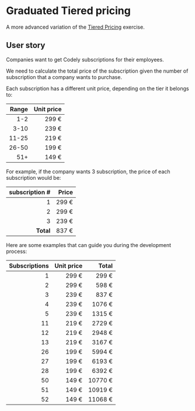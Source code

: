 # Graduated Tiered pricing

A more advanced variation of the [Tiered Pricing](./TIERED_PRICING.md) exercise.

## User story

Companies want to get Codely subscriptions for their
employees.

We need to calculate the total price of the subscription
given the number of subscription that a company
wants to purchase.

Each subscription has a different unit price, depending
on the tier it belongs to:

| Range | Unit price |
|------:|-----------:|
|   1-2 |      299 € |
|  3-10 |      239 € |
| 11-25 |      219 € |
| 26-50 |      199 € |
|   51+ |      149 € |

For example, if the company wants 3 subscription,
the price of each subscription would be:

| subscription # | Price |
|---------------:|------:|
|              1 | 299 € |
|              2 | 299 € |
|              3 | 239 € |
|      **Total** | 837 € |

Here are some examples that can guide you during the
development process:

| Subscriptions | Unit price | Total   |
|--------------:|-----------:|--------:|
| 1             |      299 € |   299 € |
| 2             |      299 € |   598 € |
| 3             |      239 € |   837 € |
| 4             |      239 € |  1076 € |
| 5             |      239 € |  1315 € |
| 11            |      219 € |  2729 € |
| 12            |      219 € |  2948 € |
| 13            |      219 € |  3167 € |
| 26            |      199 € |  5994 € |
| 27            |      199 € |  6193 € |
| 28            |      199 € |  6392 € |
| 50            |      149 € | 10770 € |
| 51            |      149 € | 10919 € |
| 52            |      149 € | 11068 € |